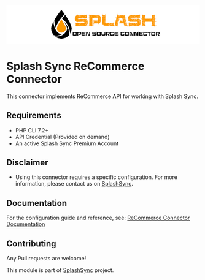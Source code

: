 [![N|Solid](https://github.com/SplashSync/Php-Core/raw/master/img/github.jpg)](https://www.splashsync.com)

# Splash Sync ReCommerce Connector

This connector implements ReCommerce API for working with Splash Sync.

## Requirements

* PHP CLI 7.2+
* API Credential (Provided on demand)
* An active Splash Sync Premium Account 

## Disclaimer

* Using this connector requires a specific configuration. For more information, please contact us on [SplashSync](https://www.splashsync.com).

## Documentation

For the configuration guide and reference, see: [ReCommerce Connector Documentation](https://splashsync.gitlab.io/ReCommerce-Bundle/)

## Contributing

Any Pull requests are welcome! 

This module is part of [SplashSync](https://www.splashsync.com) project.
